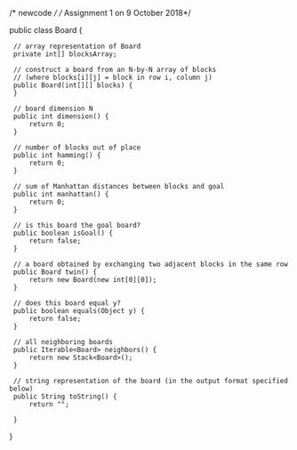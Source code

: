 /* newcode */
/* Assignment 1 on 9 October 2018*/

public class Board {

     // array representation of Board
     private int[] blocksArray;

     // construct a board from an N-by-N array of blocks
     // (where blocks[i][j] = block in row i, column j)
     public Board(int[][] blocks) {
     }

     // board dimension N
     public int dimension() {
         return 0;
     }

     // number of blocks out of place
     public int hamming() {
         return 0;
     }

     // sum of Manhattan distances between blocks and goal
     public int manhattan() {
         return 0;
     }

     // is this board the goal board?
     public boolean isGoal() {
         return false;
     }

     // a board obtained by exchanging two adjacent blocks in the same row
     public Board twin() {
         return new Board(new int[0][0]);
     }

     // does this board equal y?
     public boolean equals(Object y) {
         return false;
     }

     // all neighboring boards
     public Iterable<Board> neighbors() {
         return new Stack<Board>();
     }

     // string representation of the board (in the output format specified below)
     public String toString() {
         return "";
       
     }
 }
